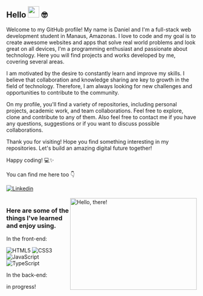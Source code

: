 ## Hello <img src="https://media.giphy.com/media/hvRJCLFzcasrR4ia7z/giphy.gif" width="30"> 🤓

Welcome to my GitHub profile! My name is Daniel and I'm a full-stack web development student in Manaus, Amazonas. I love to code and my goal is to create awesome websites and apps that solve real world problems and look great on all devices, I'm a programming enthusiast and passionate about technology. Here you will find projects and works developed by me, covering several areas.

I am motivated by the desire to constantly learn and improve my skills. I believe that collaboration and knowledge sharing are key to growth in the field of technology. Therefore, I am always looking for new challenges and opportunities to contribute to the community.

On my profile, you'll find a variety of repositories, including personal projects, academic work, and team collaborations. Feel free to explore, clone and contribute to any of them. Also feel free to contact me if you have any questions, suggestions or if you want to discuss possible collaborations.

Thank you for visiting! Hope you find something interesting in my repositories. Let's build an amazing digital future together!

Happy coding! 💻✨

You can find me here too 👇

<div>
  <a href="https://www.linkedin.com/in/daniel-damasceno-0b8aa226b/" target="_blank">
 <img align="center" src="https://img.shields.io/badge/LinkedIn-0077B5?style=for-the-badge&logo=linkedin&logoColor=white" alt="Linkedin"/>
</a>
 </div>
 <br>
 
<a href="#">
<img src="https://i.gifer.com/2GU.gif" title="hello" width="335" height="243" align="right" alt="Hello, there!">
</a>

### Here are some of the things I've learned and enjoy using.

In the front-end:

![HTML5](https://img.shields.io/badge/-HTML5-232323?style=flat&labelColor=E34F26&logo=html5&logoColor=ffffff)
![CSS3](https://img.shields.io/badge/-CSS3-232323?style=flat&labelColor=1572B6&logo=css3&logoColor=ffffff)
![JavaScript](https://img.shields.io/badge/-JavaScript-232323?style=flat&labelColor=000000&logo=javascript&logoColor=F7DF1E)
![TypeScript](https://img.shields.io/badge/-TypeScript-232323?style=flat&labelColor=000000&logo=typescript&logoColor=3178C6)

In the back-end:

in progress!
